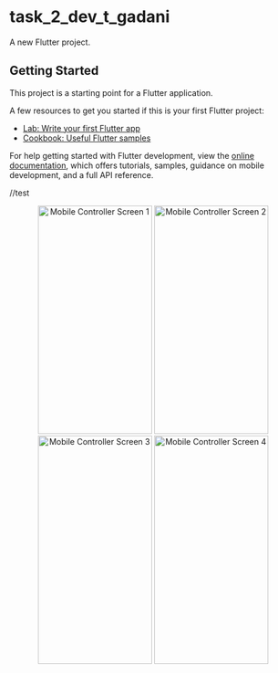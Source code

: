 # task_2_dev_t_gadani

A new Flutter project.

## Getting Started

This project is a starting point for a Flutter application.

A few resources to get you started if this is your first Flutter project:

- [Lab: Write your first Flutter app](https://docs.flutter.dev/get-started/codelab)
- [Cookbook: Useful Flutter samples](https://docs.flutter.dev/cookbook)

For help getting started with Flutter development, view the
[online documentation](https://docs.flutter.dev/), which offers tutorials,
samples, guidance on mobile development, and a full API reference.

//test

<div align="center">
  <img src="./images/1.webp" alt="Mobile Controller Screen 1" width="200" height="400">
  <img src="./images/2.webp" alt="Mobile Controller Screen 2" width="200" height="400">
  <img src="./images/3.webp" alt="Mobile Controller Screen 3" width="200" height="400">
  <img src="./images/4.png" alt="Mobile Controller Screen 4" width="200" height="400">
</div>





